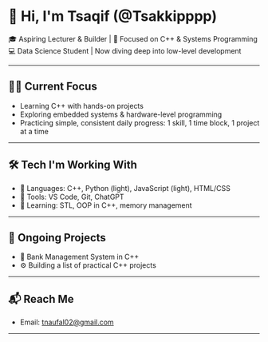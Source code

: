 # 👋 Hi, I'm Tsaqif (@Tsakkipppp)

🎓 Aspiring Lecturer & Builder | 📍 Focused on C++ & Systems Programming  
💻 Data Science Student | Now diving deep into low-level development

---

## 👨‍💻 Current Focus
- Learning C++ with hands-on projects  
- Exploring embedded systems & hardware-level programming  
- Practicing simple, consistent daily progress: 1 skill, 1 time block, 1 project at a time  

---

## 🛠️ Tech I'm Working With
- 🔹 Languages: C++, Python (light), JavaScript (light), HTML/CSS
- 🔹 Tools: VS Code, Git, ChatGPT
- 🔹 Learning: STL, OOP in C++, memory management

---

## 🚧 Ongoing Projects
- 🏦 Bank Management System in C++  
- ⚙️ Building a list of practical C++ projects

---

## 📬 Reach Me
- Email: tnaufal02@gmail.com

---

